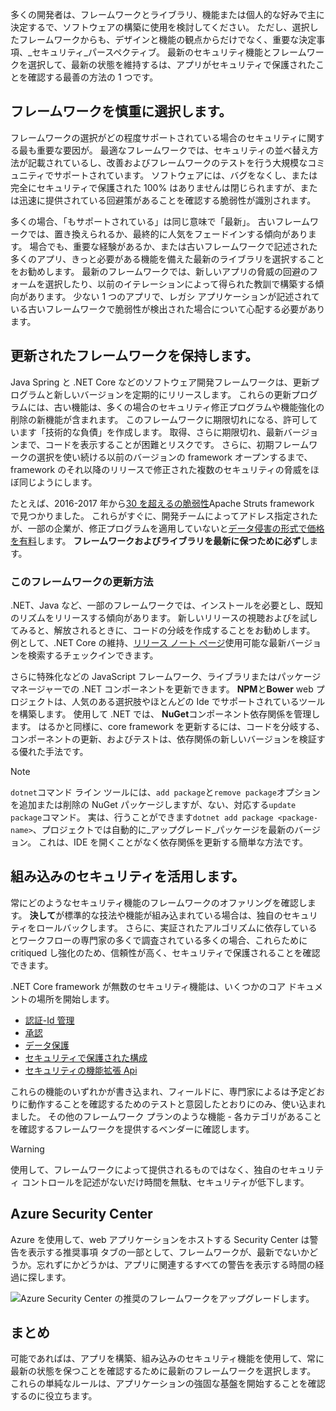 多くの開発者は、フレームワークとライブラリ、機能または個人的な好みで主に決定するで、ソフトウェアの構築に使用を検討してください。 ただし、選択したフレームワークからも、デザインと機能の観点からだけでなく、重要な決定事項、_セキュリティ_パースペクティブ。 最新のセキュリティ機能とフレームワークを選択して、最新の状態を維持するは、アプリがセキュリティで保護されたことを確認する最善の方法の 1 つです。

## <a name="choose-your-framework-carefully"></a>フレームワークを慎重に選択します。

フレームワークの選択がどの程度サポートされている場合のセキュリティに関する最も重要な要因が。 最適なフレームワークでは、セキュリティの並べ替え方法が記載されているし、改善およびフレームワークのテストを行う大規模なコミュニティでサポートされています。 ソフトウェアには、バグをなくし、または完全にセキュリティで保護された 100% はありませんは閉じられますが、または迅速に提供されている回避策があることを確認する脆弱性が識別されます。

多くの場合、「もサポートされている」は同じ意味で「最新」。 古いフレームワークでは、置き換えられるか、最終的に人気をフェードインする傾向があります。 場合でも、重要な経験があるか、または古いフレームワークで記述された多くのアプリ、きっと必要がある機能を備えた最新のライブラリを選択することをお勧めします。 最新のフレームワークでは、新しいアプリの脅威の回避のフォームを選択したり、以前のイテレーションによって得られた教訓で構築する傾向があります。 少ない 1 つのアプリで、レガシ アプリケーションが記述されている古いフレームワークで脆弱性が検出された場合について心配する必要があります。

<!-- TODO: add link; Should we be pointing to other modules? -->
<!--
For more information on secure design and reducing threat surface, please see [Design For Security in Azure](../../design-for-security-in-azure/index.yml).
-->

## <a name="keep-your-framework-updated"></a>更新されたフレームワークを保持します。

Java Spring と .NET Core などのソフトウェア開発フレームワークは、更新プログラムと新しいバージョンを定期的にリリースします。 これらの更新プログラムには、古い機能は、多くの場合のセキュリティ修正プログラムや機能強化の削除の新機能が含まれます。 このフレームワークに期限切れになる、許可しています「技術的な負債」を作成します。 取得、さらに期限切れ、最新バージョンまで、コードを表示することが困難とリスクです。 さらに、初期フレームワークの選択を使い続ける以前のバージョンの framework オープンするまで、framework のそれ以降のリリースで修正された複数のセキュリティの脅威をほぼ同じようにします。

たとえば、2016-2017 年から[30 を超えるの脆弱性](https://www.cvedetails.com/product/6117/Apache-Struts.html?vendor_id=45)Apache Struts framework で見つかりました。 これらがすぐに、開発チームによってアドレス指定されたが、一部の企業が、修正プログラムを適用していないと[データ侵害の形式で価格を有料](https://www.zdnet.com/article/equifax-confirms-apache-struts-flaw-it-failed-to-patch-was-to-blame-for-data-breach/)します。 **フレームワークおよびライブラリを最新に保つために必ず**します。

### <a name="how-do-i-update-my-framework"></a>このフレームワークの更新方法

.NET、Java など、一部のフレームワークでは、インストールを必要とし、既知のリズムをリリースする傾向があります。 新しいリリースの視聴およびを試してみると、解放されるときに、コードの分岐を作成することをお勧めします。 例として、.NET Core の維持、[リリース ノート ページ](https://github.com/dotnet/core/tree/master/release-notes)使用可能な最新バージョンを検索するチェックインできます。

さらに特殊化などの JavaScript フレームワーク、ライブラリまたはパッケージ マネージャーでの .NET コンポーネントを更新できます。 **NPM**と**Bower** web プロジェクトは、人気のある選択肢やほとんどの Ide でサポートされているツールを構築します。 使用して .NET では、 **NuGet**コンポーネント依存関係を管理します。 はるかと同様に、core framework を更新するには、コードを分岐する、コンポーネントの更新、およびテストは、依存関係の新しいバージョンを検証する優れた手法です。

> [!NOTE]
> `dotnet`コマンド ライン ツールには、`add package`と`remove package`オプションを追加または削除の NuGet パッケージしますが、ない、対応する`update package`コマンド。 実は、行うことができます`dotnet add package <package-name>`、プロジェクトでは自動的に_アップグレード_パッケージを最新のバージョン。 これは、IDE を開くことがなく依存関係を更新する簡単な方法です。

## <a name="take-advantage-of-built-in-security"></a>組み込みのセキュリティを活用します。

常にどのようなセキュリティ機能のフレームワークのオファリングを確認します。 **決して**が標準的な技法や機能が組み込まれている場合は、独自のセキュリティをロールバックします。 さらに、実証されたアルゴリズムに依存しているとワークフローの専門家の多くで調査されている多くの場合、これらために critiqued し強化のため、信頼性が高く、セキュリティで保護されることを確認できます。

.NET Core framework が無数のセキュリティ機能は、いくつかのコア ドキュメントの場所を開始します。
* [認証-Id 管理](https://docs.microsoft.com/aspnet/core/security/authentication/index?view=aspnetcore-2.1)
* [承認](https://docs.microsoft.com/aspnet/core/security/authorization/index?view=aspnetcore-2.1)
* [データ保護](https://docs.microsoft.com/aspnet/core/security/data-protection/index?view=aspnetcore-2.1)
* [セキュリティで保護された構成](https://docs.microsoft.com/aspnet/core/security/data-protection/configuration/index?view=aspnetcore-2.1)
* [セキュリティの機能拡張 Api](https://docs.microsoft.com/aspnet/core/security/data-protection/extensibility/index?view=aspnetcore-2.1)

これらの機能のいずれかが書き込まれ、フィールドに、専門家によるは予定どおりに動作することを確認するためのテストと意図したとおりにのみ、使い込まれました。 その他のフレームワーク プランのような機能 - 各カテゴリがあることを確認するフレームワークを提供するベンダーに確認します。

> [!WARNING]
> 使用して、フレームワークによって提供されるものではなく、独自のセキュリティ コントロールを記述がないだけ時間を無駄、セキュリティが低下します。


## <a name="azure-security-center"></a>Azure Security Center

Azure を使用して、web アプリケーションをホストする Security Center は警告を表示する推奨事項 タブの一部として、フレームワークが、最新でないかどうか。忘れずにかどうかは、アプリに関連するすべての警告を表示する時間の経過に探します。

![Azure Security Center の推奨のフレームワークをアップグレードします。](../media-draft/ASCFramework.png)


## <a name="summary"></a>まとめ

可能であればは、アプリを構築、組み込みのセキュリティ機能を使用して、常に最新の状態を保つことを確認するために最新のフレームワークを選択します。 これらの単純なルールは、アプリケーションの強固な基盤を開始することを確認するのに役立ちます。
